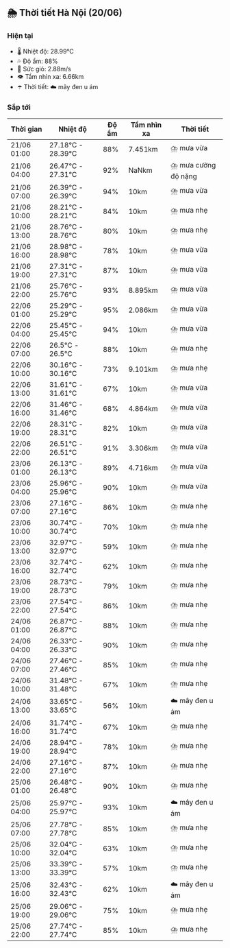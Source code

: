 ## 🌦️ Thời tiết Hà Nội (20/06)

### Hiện tại

- 🌡️ Nhiệt độ: 28.99℃
- 💦 Độ ẩm: 88%
- 💨 Sức gió: 2.88m/s
- 👁️ Tầm nhìn xa: 6.66km
- ☂️ Thời tiết: ☁️ mây đen u ám

### Sắp tới

| Thời gian | Nhiệt độ | Độ ẩm | Tầm nhìn xa | Thời tiết |
| --- | --- | --- | --- | --- |
| 21/06 01:00 | 27.18℃ - 28.39℃ | 88% | 7.451km | ⛈️ mưa vừa |
| 21/06 04:00 | 26.47℃ - 27.31℃ | 92% | NaNkm | ⛈️ mưa cường độ nặng |
| 21/06 07:00 | 26.39℃ - 26.39℃ | 94% | 10km | ⛈️ mưa vừa |
| 21/06 10:00 | 28.21℃ - 28.21℃ | 84% | 10km | ⛈️ mưa nhẹ |
| 21/06 13:00 | 28.76℃ - 28.76℃ | 80% | 10km | ⛈️ mưa nhẹ |
| 21/06 16:00 | 28.98℃ - 28.98℃ | 78% | 10km | ⛈️ mưa vừa |
| 21/06 19:00 | 27.31℃ - 27.31℃ | 87% | 10km | ⛈️ mưa vừa |
| 21/06 22:00 | 25.76℃ - 25.76℃ | 93% | 8.895km | ⛈️ mưa vừa |
| 22/06 01:00 | 25.29℃ - 25.29℃ | 95% | 2.086km | ⛈️ mưa vừa |
| 22/06 04:00 | 25.45℃ - 25.45℃ | 94% | 10km | ⛈️ mưa vừa |
| 22/06 07:00 | 26.5℃ - 26.5℃ | 88% | 10km | ⛈️ mưa nhẹ |
| 22/06 10:00 | 30.16℃ - 30.16℃ | 73% | 9.101km | ⛈️ mưa nhẹ |
| 22/06 13:00 | 31.61℃ - 31.61℃ | 67% | 10km | ⛈️ mưa vừa |
| 22/06 16:00 | 31.46℃ - 31.46℃ | 68% | 4.864km | ⛈️ mưa vừa |
| 22/06 19:00 | 28.31℃ - 28.31℃ | 82% | 10km | ⛈️ mưa vừa |
| 22/06 22:00 | 26.51℃ - 26.51℃ | 91% | 3.306km | ⛈️ mưa vừa |
| 23/06 01:00 | 26.13℃ - 26.13℃ | 89% | 4.716km | ⛈️ mưa vừa |
| 23/06 04:00 | 25.96℃ - 25.96℃ | 90% | 10km | ⛈️ mưa vừa |
| 23/06 07:00 | 27.16℃ - 27.16℃ | 86% | 10km | ⛈️ mưa nhẹ |
| 23/06 10:00 | 30.74℃ - 30.74℃ | 70% | 10km | ⛈️ mưa nhẹ |
| 23/06 13:00 | 32.97℃ - 32.97℃ | 59% | 10km | ⛈️ mưa nhẹ |
| 23/06 16:00 | 32.74℃ - 32.74℃ | 62% | 10km | ⛈️ mưa nhẹ |
| 23/06 19:00 | 28.73℃ - 28.73℃ | 79% | 10km | ⛈️ mưa nhẹ |
| 23/06 22:00 | 27.54℃ - 27.54℃ | 86% | 10km | ⛈️ mưa nhẹ |
| 24/06 01:00 | 26.87℃ - 26.87℃ | 88% | 10km | ⛈️ mưa nhẹ |
| 24/06 04:00 | 26.33℃ - 26.33℃ | 90% | 10km | ⛈️ mưa nhẹ |
| 24/06 07:00 | 27.46℃ - 27.46℃ | 85% | 10km | ⛈️ mưa nhẹ |
| 24/06 10:00 | 31.48℃ - 31.48℃ | 67% | 10km | ⛈️ mưa nhẹ |
| 24/06 13:00 | 33.65℃ - 33.65℃ | 56% | 10km | ☁️ mây đen u ám |
| 24/06 16:00 | 31.74℃ - 31.74℃ | 67% | 10km | ⛈️ mưa nhẹ |
| 24/06 19:00 | 28.94℃ - 28.94℃ | 78% | 10km | ⛈️ mưa nhẹ |
| 24/06 22:00 | 27.16℃ - 27.16℃ | 87% | 10km | ⛈️ mưa nhẹ |
| 25/06 01:00 | 26.48℃ - 26.48℃ | 90% | 10km | ⛈️ mưa nhẹ |
| 25/06 04:00 | 25.97℃ - 25.97℃ | 93% | 10km | ☁️ mây đen u ám |
| 25/06 07:00 | 27.78℃ - 27.78℃ | 85% | 10km | ⛈️ mưa nhẹ |
| 25/06 10:00 | 32.04℃ - 32.04℃ | 63% | 10km | ⛈️ mưa nhẹ |
| 25/06 13:00 | 33.39℃ - 33.39℃ | 57% | 10km | ⛈️ mưa nhẹ |
| 25/06 16:00 | 32.43℃ - 32.43℃ | 62% | 10km | ☁️ mây đen u ám |
| 25/06 19:00 | 29.06℃ - 29.06℃ | 75% | 10km | ⛈️ mưa nhẹ |
| 25/06 22:00 | 27.74℃ - 27.74℃ | 85% | 10km | ⛈️ mưa nhẹ |
